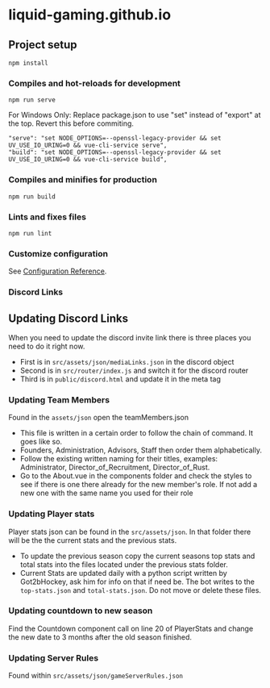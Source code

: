 # liquid-gaming.github.io

## Project setup
```
npm install
```

### Compiles and hot-reloads for development
```
npm run serve
```
For Windows Only: Replace package.json to use "set" instead of "export" at the top. Revert this before commiting. 
```
"serve": "set NODE_OPTIONS=--openssl-legacy-provider && set UV_USE_IO_URING=0 && vue-cli-service serve",
"build": "set NODE_OPTIONS=--openssl-legacy-provider && set UV_USE_IO_URING=0 && vue-cli-service build",
```

### Compiles and minifies for production
```
npm run build
```

### Lints and fixes files
```
npm run lint
```

### Customize configuration
See [Configuration Reference](https://cli.vuejs.org/config/).

### Discord Links
## Updating Discord Links

When you need to update the discord invite link there is three places you need to do it right now.
- First is in `src/assets/json/mediaLinks.json` in the discord object
- Second is in `src/router/index.js` and switch it for the discord router
- Third is in `public/discord.html` and update it in the meta tag

### Updating Team Members
Found in the `assets/json` open the teamMembers.json
- This file is written in a certain order to follow the chain of command. It goes like so.
- Founders, Administration, Advisors, Staff then order them alphabetically.
- Follow the existing written naming for their titles, examples: Administrator, Director_of_Recruitment, Director_of_Rust.
- Go to the About.vue in the components folder and check the styles to see if there is one there already for the new member's role. If not add a new one with the same name you used for their role

### Updating Player stats
Player stats json can be found in the `src/assets/json`. In that folder there will be the the current stats and the previous stats.
- To update the previous season copy the current seasons top stats and total stats into the files located under the previous stats folder.
- Current Stats are updated daily with a python script written by Got2bHockey, ask him for info on that if need be. The bot writes to the `top-stats.json` and `total-stats.json`. Do not move or delete these files.

### Updating countdown to new season
Find the Countdown component call on line 20 of PlayerStats and change the new date to 3 months after the old season finished.

### Updating Server Rules
Found within `src/assets/json/gameServerRules.json`

```
